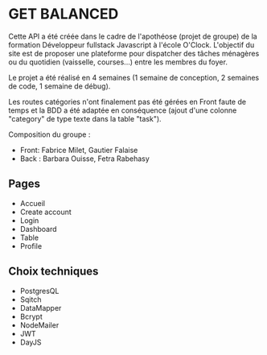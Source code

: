 # GET BALANCED 

Cette API a été créée dans le cadre de l'apothéose (projet de groupe) de la formation Développeur fullstack Javascript à l'école O'Clock.
L'objectif du site est de proposer une plateforme pour dispatcher des tâches ménagères ou du quotidien (vaisselle, courses...) entre les membres du foyer.

Le projet a été réalisé en 4 semaines (1 semaine de conception, 2 semaines de code, 1 semaine de débug).

Les routes catégories n'ont finalement pas été gérées en Front faute de temps et la BDD a été adaptée en conséquence (ajout d'une colonne "category" de type texte dans la table "task").

Composition du groupe : 

- Front: Fabrice Milet, Gautier Falaise
- Back : Barbara Ouisse, Fetra Rabehasy


## Pages 

- Accueil 
- Create account
- Login
- Dashboard
- Table
- Profile

## Choix techniques

- PostgresQL
- Sqitch
- DataMapper
- Bcrypt
- NodeMailer
- JWT
- DayJS
